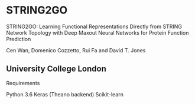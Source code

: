 # STRING2GO

STRING2GO: Learning Functional Representations Directly from STRING Network Topology with Deep Maxout Neural Networks for Protein Function Prediction

Cen Wan, Domenico Cozzetto, Rui Fa and David T. Jones

University College London
---------------------------------------------------------------
Requirements

Python 3.6
Keras (Theano backend)
Scikit-learn
